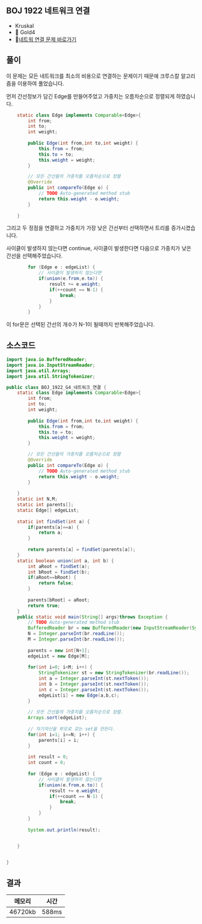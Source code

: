 ## BOJ 1922 네트워크 연결 
- Kruskal
- 🥇 Gold4
- 🔗[네트워 연결 문제 바로가기](https://www.acmicpc.net/problem/1922)



## 풀이

이 문제는 모든 네트워크를 최소의 비용으로 연결하는 문제이기 때문에 크루스칼 알고리즘을 이용하여 풀었습니다. 

먼저 간선정보가 담긴 Edge를 만들어주었고 가중치는 오름차순으로 정렬되게 하였습니다.

~~~java
	static class Edge implements Comparable<Edge>{
		int from;
		int to;
		int weight;
		
		public Edge(int from,int to,int weight) {
			this.from = from;
			this.to = to;
			this.weight = weight;
		}

		// 모든 간선들의 가중치를 오름차순으로 정렬 
		@Override
		public int compareTo(Edge o) {
			// TODO Auto-generated method stub
			return this.weight - o.weight;
		}
		
	}
~~~

그리고 두 정점을 연결하고 가중치가 가장 낮은 간선부터 선택하면서 트리를 증가시켰습니다.

사이클이 발생하지 않는다면 continue, 사이클이 발생한다면 다음으로 가중치가 낮은 간선을 선택해주었습니다.

~~~java
		for (Edge e : edgeList) {
			// 사이클이 발생하지 않는다면 
			if(union(e.from,e.to)) {
				result += e.weight;
				if(++count == N-1) {
					break;
				}
			}
		}
~~~

이 for문은 선택된 간선의 개수가 N-1이 될때까지 반복해주었습니다.


## 소스코드
~~~java
import java.io.BufferedReader;
import java.io.InputStreamReader;
import java.util.Arrays;
import java.util.StringTokenizer;

public class BOJ_1922_G4_네트워크_연결 {
	static class Edge implements Comparable<Edge>{
		int from;
		int to;
		int weight;
		
		public Edge(int from,int to,int weight) {
			this.from = from;
			this.to = to;
			this.weight = weight;
		}

		// 모든 간선들의 가중치를 오름차순으로 정렬 
		@Override
		public int compareTo(Edge o) {
			// TODO Auto-generated method stub
			return this.weight - o.weight;
		}
		
	}
	static int N,M;
	static int parents[];
	static Edge[] edgeList;
	
	static int findSet(int a) {
		if(parents[a]==a) {
			return a;
		}
		
		return parents[a] = findSet(parents[a]);
	}
	static boolean union(int a, int b) {
		int aRoot = findSet(a);
		int bRoot = findSet(b);
		if(aRoot==bRoot) {
			return false;
		}
		
		parents[bRoot] = aRoot;
		return true;
	}
	public static void main(String[] args)throws Exception {
		// TODO Auto-generated method stub
		BufferedReader br = new BufferedReader(new InputStreamReader(System.in));
		N = Integer.parseInt(br.readLine());
		M = Integer.parseInt(br.readLine());
		
		parents = new int[N+1];
		edgeList = new Edge[M];
		
		for(int i=0; i<M; i++) {
			StringTokenizer st = new StringTokenizer(br.readLine());
			int a = Integer.parseInt(st.nextToken());
			int b = Integer.parseInt(st.nextToken());
			int c = Integer.parseInt(st.nextToken());
			edgeList[i] = new Edge(a,b,c);
		}
		
		// 모든 간선들의 가중치를 오름차순으로 정렬.
		Arrays.sort(edgeList);
		
		// 자기자신을 부모로 갖는 set을 만든다.
		for(int i=1; i<=N; i++) {
			parents[i] = i;
		}
		
		int result = 0;
		int count = 0;
		
		for (Edge e : edgeList) {
			// 사이클이 발생하지 않는다면 
			if(union(e.from,e.to)) {
				result += e.weight;
				if(++count == N-1) {
					break;
				}
			}
		}
			
		System.out.println(result);


	}
	

}

~~~

## 결과 

| 메모리  | 시간 |
|----|----|
| 46720kb| 588ms|